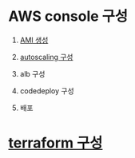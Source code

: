 # AWS console 구성

1. [AMI 생성](./etc/create-ami.md)

2. [autoscaling 구성](./etc/autoscaling.md)

3. alb 구성

4. codedeploy 구성

5. 배포

# [terraform 구성](https://github.com/yogae/terrform-code-deploy.git)